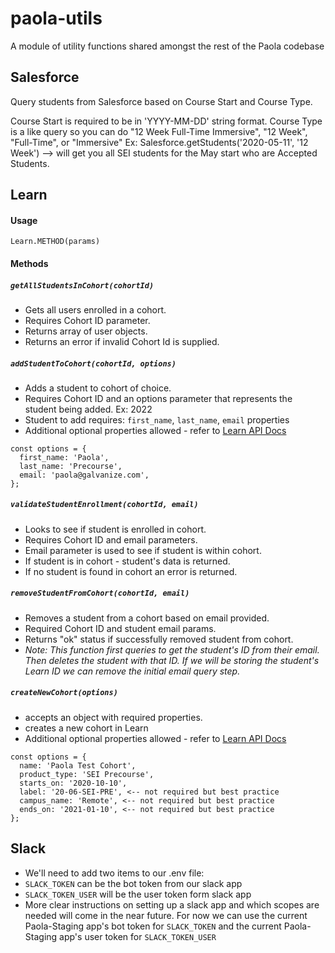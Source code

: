 # paola-utils
A module of utility functions shared amongst the rest of the Paola codebase



## Salesforce
Query students from Salesforce based on Course Start and Course Type.

Course Start is required to be in 'YYYY-MM-DD' string format.
Course Type is a like query so you can do "12 Week Full-Time Immersive", "12 Week", "Full-Time", or "Immersive"
Ex: Salesforce.getStudents('2020-05-11', '12 Week') --> will get you all SEI students for the May start who are Accepted Students.


## Learn

#### Usage
`Learn.METHOD(params)`

#### Methods

##### `getAllStudentsInCohort(cohortId)`
- Gets all users enrolled in a cohort.
- Requires Cohort ID parameter.
- Returns array of user objects.
- Returns an error if invalid Cohort Id is supplied.


##### `addStudentToCohort(cohortId, options)`
- Adds a student to cohort of choice.
- Requires Cohort ID and an options parameter that represents the student being added. Ex: 2022
- Student to add requires: `first_name`, `last_name`, `email` properties
- Additional optional properties allowed - refer to [Learn API Docs](https://learn-2.galvanize.com/api/docs#enrollments-creating-a-user-and-their-enrollment)

```
const options = {
  first_name: 'Paola',
  last_name: 'Precourse',
  email: 'paola@galvanize.com',
};
```

##### `validateStudentEnrollment(cohortId, email)`
- Looks to see if student is enrolled in cohort.
- Requires Cohort ID and email parameters.
- Email parameter is used to see if student is within cohort.
- If student is in cohort - student's data is returned.
- If no student is found in cohort an error is returned.


##### `removeStudentFromCohort(cohortId, email)`
- Removes a student from a cohort based on email provided.
- Required Cohort ID and student email params.
- Returns "ok" status if successfully removed student from cohort.
- _Note: This function first queries to get the student's ID from their email. Then deletes the student with that ID. If we will be storing the student's Learn ID we can remove the initial email query step._

##### `createNewCohort(options)`
- accepts an object with required properties.
- creates a new cohort in Learn
- Additional optional properties allowed - refer to [Learn API Docs](https://learn-2.galvanize.com/api/docs#cohorts)

```
const options = {
  name: 'Paola Test Cohort',
  product_type: 'SEI Precourse',
  starts_on: '2020-10-10',
  label: '20-06-SEI-PRE', <-- not required but best practice
  campus_name: 'Remote', <-- not required but best practice
  ends_on: '2021-01-10', <-- not required but best practice
};
```


## Slack
- We'll need to add two items to our .env file:
- `SLACK_TOKEN` can be the bot token from our slack app
- `SLACK_TOKEN_USER` will be the user token form slack app
- More clear instructions on setting up a slack app and which scopes are needed will come in the near future. For now we can use the current  Paola-Staging app's bot token for `SLACK_TOKEN` and the current Paola-Staging app's user token for `SLACK_TOKEN_USER`